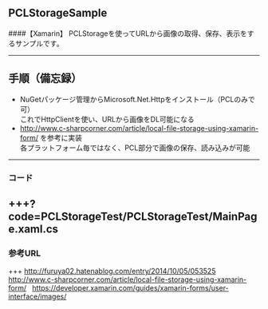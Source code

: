 ## PCLStorageSample
####【Xamarin】
PCLStorageを使ってURLから画像の取得、保存、表示をするサンプルです。

---

## 手順（備忘録）
- NuGetパッケージ管理からMicrosoft.Net.Httpをインストール（PCLのみで可）  
これでHttpClientを使い、URLから画像をDL可能になる  
- http://www.c-sharpcorner.com/article/local-file-storage-using-xamarin-form/ を参考に実装<!-- .element: class="fragment" -->  
各プラットフォーム毎ではなく、PCL部分で画像の保存、読み込みが可能<!-- .element: class="fragment" -->    
  
---

### コード
+++?code=PCLStorageTest/PCLStorageTest/MainPage.xaml.cs
---

### 参考URL

+++
http://furuya02.hatenablog.com/entry/2014/10/05/053525<!-- .element: class="fragment" -->  
http://www.c-sharpcorner.com/article/local-file-storage-using-xamarin-form/ <!-- .element: class="fragment" -->    
https://developer.xamarin.com/guides/xamarin-forms/user-interface/images/<!-- .element: class="fragment" -->  

